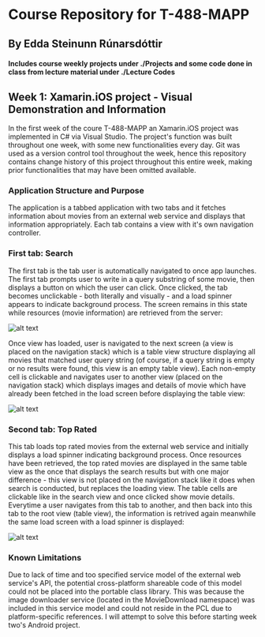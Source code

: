 # Course Repository for T-488-MAPP
## By Edda Steinunn Rúnarsdóttir
#### Includes course weekly projects under ./Projects and some code done in class from lecture material under ./Lecture Codes

## Week 1: Xamarin.iOS project - Visual Demonstration and Information
In the first week of the coure T-488-MAPP an Xamarin.iOS project was implemented in C# via Visual Studio. The project's function was built throughout one week, with some new functionalities every day.  Git was used as a version control tool throughout the week, hence this repository contains change history of this project throughout this entire week, making prior functionalities that may have been omitted available.

### Application Structure and Purpose
The application is a tabbed application with two tabs and it fetches information about movies from an external web service and displays that information appropriately. Each tab contains a view with it's own navigation controller.

### First tab: Search
The first tab is the tab user is automatically navigated to once app launches. The first tab prompts user to write in a query substring of some movie, then displays a button on which the user can click. Once clicked, the tab becomes unclickable - both literally and visually - and a load spinner appears to indicate background process. The screen remains in this state while resources (movie information) are retrieved from the server:

![alt text](https://image.ibb.co/j6NvSw/One.jpg)

Once view has loaded, user is navigated to the next screen (a view is placed on the navigation stack) which is a table view structure displaying all movies that matched user query string (of course, if a query string is empty or no results were found, this view is an empty table view). Each non-empty cell is clickable and navigates user to another view (placed on the navigation stack) which displays images and details of movie which have already been fetched in the load screen before displaying the table view:

![alt text](https://image.ibb.co/izKmZb/Two.jpg)

### Second tab: Top Rated

This tab loads top rated movies from the external web service and initially displays a load spinner indicating background process. Once resources have been retrieved, the top rated movies are displayed in the same table view as the once that displays the search results but with one major difference - this view is not placed on the navigation stack like it does when search is conducted, but replaces the loading view. The table cells are clickable like in the search view and once clicked show movie details. Everytime a user navigates from this tab to another, and then back into this tab to the root view (table view), the information is retrived again meanwhile the same load screen with a load spinner is displayed:

![alt text](https://image.ibb.co/m3BB0G/Three.jpg)

### Known Limitations

Due to lack of time and too specified service model of the external web service's API, the potential cross-platform shareable code of this model could not be placed into the portable class library. This was because the image downloader service (located in the MovieDownload namespace) was included in this service model and could not reside in the PCL due to platform-specific references. I will attempt to solve this before starting week two's Android project.
